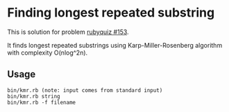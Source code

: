 Finding longest repeated substring
==

This is solution for problem [rubyquiz #153](http://rubyquiz.com/quiz153.html).

It finds longest repeated substrings using Karp-Miller-Rosenberg algorithm with complexity O(nlog^2n).

Usage
--

    bin/kmr.rb (note: input comes from standard input)
    bin/kmr.rb string
    bin/kmr.rb -f filename
